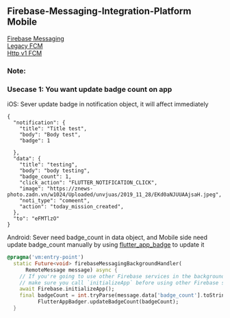 
## Firebase-Messaging-Integration-Platform Mobile
[Firebase Messaging](https://firebase.flutter.dev/docs/messaging/overview/) \
[Legacy FCM](https://firebase.google.com/docs/cloud-messaging/http-server-ref) \
[Http v1 FCM](https://firebase.google.com/docs/cloud-messaging/migrate-v1)
### Note:
### Usecase 1: You want update badge count on app
iOS: Sever update badge in notification object, it will affect immediately
```json
{
  "notification": {
  	"title": "Title test",
  	"body": "Body test",
    "badge": 1

  },
  "data": {
    "title": "testing",
    "body": "body testing",
    "badge_count": 1,
    "click_action": "FLUTTER_NOTIFICATION_CLICK",
    "image": "https://znews-photo.zadn.vn/w1024/Uploaded/unvjuas/2019_11_28/EKd0aNJUUAAjsaH.jpeg",
    "noti_type": "comeent",
    "action": "today_mission_created",    
  },
  "to": "eFMTlzO"
}
```
Android: Sever need badge_count in data object, and Mobile side need update badge_count manually by using [flutter_app_badge](https://pub.dev/packages/flutter_app_badger) to update it
```dart
@pragma('vm:entry-point')
  static Future<void> firebaseMessagingBackgroundHandler(
      RemoteMessage message) async {
    // If you're going to use other Firebase services in the background, such as Firestore,
    // make sure you call `initializeApp` before using other Firebase services.
    await Firebase.initializeApp();
    final badgeCount = int.tryParse(message.data['badge_count'].toString());
          FlutterAppBadger.updateBadgeCount(badgeCount);
  }
```

